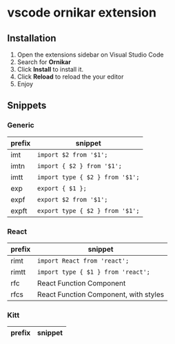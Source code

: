 # vscode ornikar extension

## Installation

1.  Open the extensions sidebar on Visual Studio Code
2.  Search for **Ornikar**
3.  Click **Install** to install it.
4.  Click **Reload** to reload the your editor
5.  Enjoy

## Snippets

### Generic

| prefix | snippet                         |
| ------ | ------------------------------- |
| imt    | `import $2 from '$1';`          |
| imtn   | `import { $2 } from '$1';`      |
| imtt   | `import type { $2 } from '$1';` |
| exp    | `export { $1 };`                |
| expf   | `export $2 from '$1';`          |
| expft  | `export type { $2 } from '$1';` |

### React

| prefix | snippet                               |
| ------ | ------------------------------------- |
| rimt   | `import React from 'react';`          |
| rimtt  | `import type { $1 } from 'react';`    |
| rfc    | React Function Component              |
| rfcs   | React Function Component, with styles |

### Kitt

| prefix | snippet |
| ------ | ------- |
